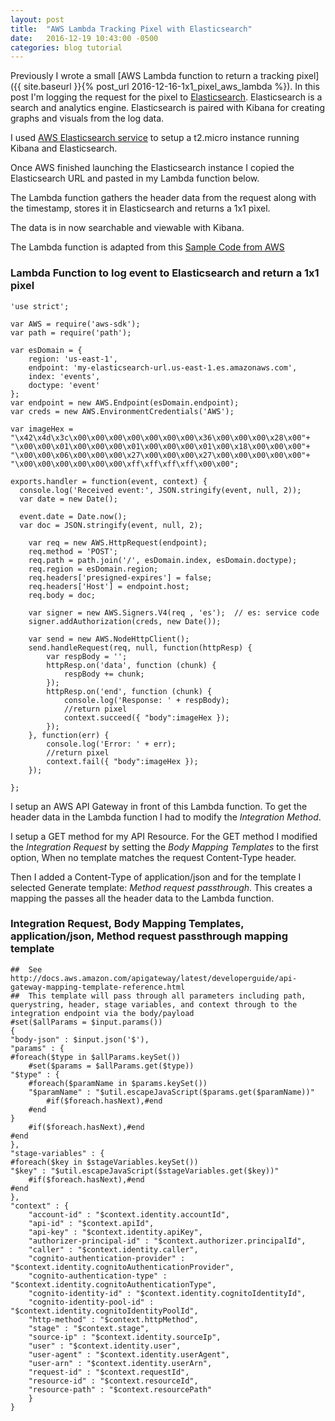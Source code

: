 ```yaml
---
layout: post
title:  "AWS Lambda Tracking Pixel with Elasticsearch"
date:   2016-12-19 10:43:00 -0500
categories: blog tutorial
---
```

Previously I wrote a small [AWS Lambda function to return a tracking pixel]({{ site.baseurl }}{% post_url 2016-12-16-1x1_pixel_aws_lambda %}). In this post I'm logging the request for the pixel to [Elasticsearch](https://www.elastic.co/). Elasticsearch is a search and analytics engine. Elasticsearch is paired with Kibana for creating graphs and visuals from the log data. 

I used [AWS Elasticsearch service](https://aws.amazon.com/elasticsearch-service/) to setup a t2.micro instance running Kibana and Elasticsearch. 

Once AWS finished launching the Elasticsearch instance I copied the Elasticsearch URL and pasted in my Lambda function below.

The Lambda function gathers the header data from the request along with the timestamp, stores it in Elasticsearch and returns a 1x1 pixel.

The data is in now searchable and viewable with Kibana.

The Lambda function is adapted from this [Sample Code from AWS](https://github.com/awslabs/amazon-kinesis-client-nodejs/tree/master/samples/click_stream_sample)

### Lambda Function to log event to Elasticsearch and return a 1x1 pixel
~~~~
'use strict';

var AWS = require('aws-sdk');
var path = require('path');

var esDomain = {
    region: 'us-east-1',
    endpoint: 'my-elasticsearch-url.us-east-1.es.amazonaws.com',
    index: 'events',
    doctype: 'event'
};
var endpoint = new AWS.Endpoint(esDomain.endpoint);
var creds = new AWS.EnvironmentCredentials('AWS');

var imageHex = "\x42\x4d\x3c\x00\x00\x00\x00\x00\x00\x00\x36\x00\x00\x00\x28\x00"+ 
"\x00\x00\x01\x00\x00\x00\x01\x00\x00\x00\x01\x00\x18\x00\x00\x00"+ 
"\x00\x00\x06\x00\x00\x00\x27\x00\x00\x00\x27\x00\x00\x00\x00\x00"+
"\x00\x00\x00\x00\x00\x00\xff\xff\xff\xff\x00\x00";

exports.handler = function(event, context) {
  console.log('Received event:', JSON.stringify(event, null, 2));
  var date = new Date();
  
  event.date = Date.now();
  var doc = JSON.stringify(event, null, 2);

    var req = new AWS.HttpRequest(endpoint);
    req.method = 'POST';
    req.path = path.join('/', esDomain.index, esDomain.doctype);
    req.region = esDomain.region;
    req.headers['presigned-expires'] = false;
    req.headers['Host'] = endpoint.host;
    req.body = doc;

    var signer = new AWS.Signers.V4(req , 'es');  // es: service code
    signer.addAuthorization(creds, new Date());

    var send = new AWS.NodeHttpClient();
    send.handleRequest(req, null, function(httpResp) {
        var respBody = '';
        httpResp.on('data', function (chunk) {
            respBody += chunk;
        });
        httpResp.on('end', function (chunk) {
            console.log('Response: ' + respBody);
            //return pixel
            context.succeed({ "body":imageHex });
        });
    }, function(err) {
        console.log('Error: ' + err);
        //return pixel
        context.fail({ "body":imageHex });
    });

};
~~~~

I setup an AWS API Gateway in front of this Lambda function. To get the header data in the Lambda function I had to modify the *Integration Method*.

I setup a GET method for my API Resource. For the GET method I modified the *Integration Request* by setting the *Body Mapping Templates* to the first option, When no template matches the request Content-Type header.

Then I added a Content-Type of application/json and for the template I selected Generate template: *Method request passthrough*. This creates a mapping the passes all the header data to the Lambda function.

### Integration Request, Body Mapping Templates, application/json, Method request passthrough mapping template
~~~~
##  See http://docs.aws.amazon.com/apigateway/latest/developerguide/api-gateway-mapping-template-reference.html
##  This template will pass through all parameters including path, querystring, header, stage variables, and context through to the integration endpoint via the body/payload
#set($allParams = $input.params())
{
"body-json" : $input.json('$'),
"params" : {
#foreach($type in $allParams.keySet())
    #set($params = $allParams.get($type))
"$type" : {
    #foreach($paramName in $params.keySet())
    "$paramName" : "$util.escapeJavaScript($params.get($paramName))"
        #if($foreach.hasNext),#end
    #end
}
    #if($foreach.hasNext),#end
#end
},
"stage-variables" : {
#foreach($key in $stageVariables.keySet())
"$key" : "$util.escapeJavaScript($stageVariables.get($key))"
    #if($foreach.hasNext),#end
#end
},
"context" : {
    "account-id" : "$context.identity.accountId",
    "api-id" : "$context.apiId",
    "api-key" : "$context.identity.apiKey",
    "authorizer-principal-id" : "$context.authorizer.principalId",
    "caller" : "$context.identity.caller",
    "cognito-authentication-provider" : "$context.identity.cognitoAuthenticationProvider",
    "cognito-authentication-type" : "$context.identity.cognitoAuthenticationType",
    "cognito-identity-id" : "$context.identity.cognitoIdentityId",
    "cognito-identity-pool-id" : "$context.identity.cognitoIdentityPoolId",
    "http-method" : "$context.httpMethod",
    "stage" : "$context.stage",
    "source-ip" : "$context.identity.sourceIp",
    "user" : "$context.identity.user",
    "user-agent" : "$context.identity.userAgent",
    "user-arn" : "$context.identity.userArn",
    "request-id" : "$context.requestId",
    "resource-id" : "$context.resourceId",
    "resource-path" : "$context.resourcePath"
    }
}
~~~~
